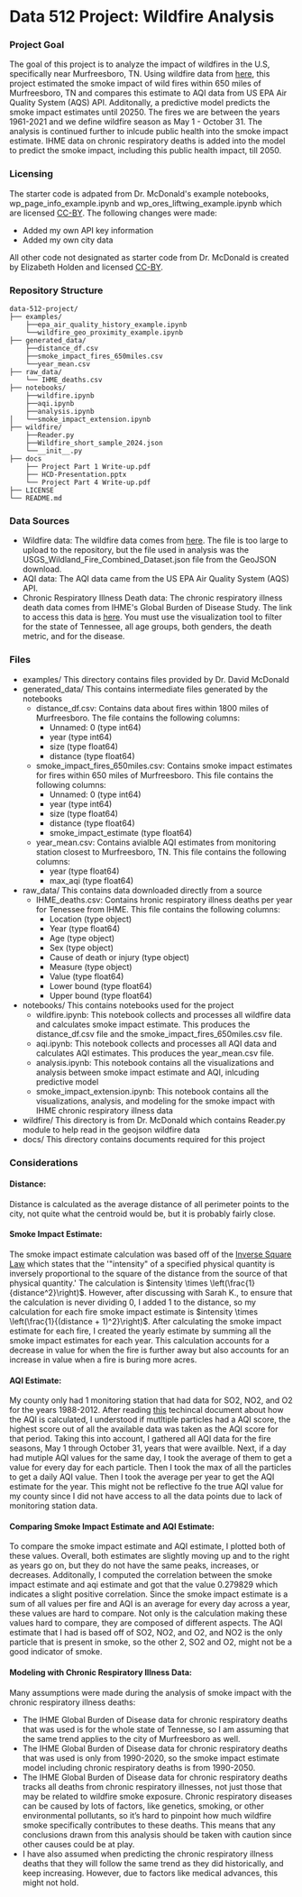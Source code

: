 # Data 512 Project: Wildfire Analysis

### Project Goal

The goal of this project is to analyze the impact of wildfires in the U.S, specifically near Murfreesboro, TN. Using wildfire data from [here](https://www.sciencebase.gov/catalog/item/61aa537dd34eb622f699df81), this project estimated the smoke impact of wild fires within 650 miles of Murfreesboro, TN and compares this estimate to AQI data from US EPA Air Quality System (AQS) API. Additonally, a predictive model predicts the smoke impact estimates until 20250. The fires we are between the years 1961-2021 and we define wildfire season as May 1 - October 31. The analysis is continued further to inlcude public health into the smoke impact estimate. IHME data on chronic respiratory deaths is added into the model to predict the smoke impact, including this public health impact, till 2050.

### Licensing
The starter code is adpated from Dr. McDonald's example notebooks, wp_page_info_example.ipynb and wp_ores_liftwing_example.ipynb which are licensed [CC-BY](https://creativecommons.org/licenses/by/4.0/). The following changes were made:
- Added my own API key information
- Added my own city data

All other code not designated as starter code from Dr. McDonald is created by Elizabeth Holden and licensed [CC-BY](https://creativecommons.org/licenses/by/4.0/).

### Repository Structure

```plaintext
data-512-project/
├── examples/
    ├──epa_air_quality_history_example.ipynb
    └──wildfire_geo_proximity_example.ipynb
├── generated_data/
    ├──distance_df.csv
    ├──smoke_impact_fires_650miles.csv
    └──year_mean.csv
├── raw_data/
    └── IHME_deaths.csv
├── notebooks/
    ├──wildfire.ipynb
    ├──aqi.ipynb
    ├──analysis.ipynb
│   └──smoke_impact_extension.ipynb
├── wildfire/
    ├──Reader.py
    ├──Wildfire_short_sample_2024.json
    └──__init__.py
├── docs
    ├── Project Part 1 Write-up.pdf
    ├── HCD-Presentation.pptx
    └── Project Part 4 Write-up.pdf
├── LICENSE
└── README.md
```
### Data Sources
- Wildfire data: The wildfire data comes from [here](https://www.sciencebase.gov/catalog/item/61aa537dd34eb622f699df81). The file is too large to upload to the repository, but the file used in analysis was the USGS_Wildland_Fire_Combined_Dataset.json file from the GeoJSON download.
- AQI data: The AQI data came from the US EPA Air Quality System (AQS) API.
- Chronic Respiratory Illness Death data: The chronic respiratory illness death data comes from IHME's Global Burden of Disease Study. The link to access this data is [here](https://vizhub.healthdata.org/gbd-compare/). You must use the visualization tool to filter for the state of Tennessee, all age groups, both genders, the death metric, and for the disease.

### Files
- examples/ This directory contains files provided by Dr. David McDonald
- generated_data/ This contains intermediate files generated by the notebooks
    - distance_df.csv: Contains data about fires within 1800 miles of Murfreesboro. The file contains the following columns:
        - Unnamed: 0 (type int64)
        - year (type int64)
        - size (type float64)
        - distance (type float64)
    - smoke_impact_fires_650miles.csv: Contains smoke impact estimates for fires within 650 miles of Murfreesboro. This file contains the following columns:
        - Unnamed: 0 (type int64)
        - year (type int64)
        - size (type float64)
        - distance (type float64)
        - smoke_impact_estimate (type float64)
    - year_mean.csv: Contains avialble AQI estimates from monitoring station closest to Murfreesboro, TN. This file contains the following columns:
        - year (type float64)
        - max_aqi (type float64)
- raw_data/ This contains data downloaded directly from a source
    - IHME_deaths.csv: Contains hronic respiratory illness deaths per year for Tenessee from IHME. This file contains the following columns:
        - Location (type object)
        - Year (type float64)
        - Age (type object)
        - Sex (type object)
        - Cause of death or injury (type object)
        - Measure (type object)
        - Value (type float64)
        - Lower bound (type float64)
        - Upper bound (type float64)
- notebooks/ This contains notebooks used for the project
    - wildfire.ipynb: This notebook collects and processes all wildfire data and calculates smoke impact estimate. This produces the distance_df.csv file and the smoke_impact_fires_650miles.csv file.
    - aqi.ipynb: This notebook collects and processes all AQI data and calculates AQI estimates. This produces the year_mean.csv file.
    - analysis.ipynb: This notebook contains all the visualizations and analysis between smoke impact estimate and AQI, inlcuding predictive model
    - smoke_impact_extension.ipynb: This notebook contains all the visualizations, analysis, and modeling for the smoke impact with IHME chronic respiratory illness data
- wildfire/ This directory is from Dr. McDonald which contains Reader.py module to help read in the geojson wildfire data
- docs/ This directory contains documents required for this project




### Considerations
#### Distance:
Distance is calculated as the average distance of all perimeter points to the city, not quite what the centroid would be, but it is probably fairly close.
#### Smoke Impact Estimate:
The smoke impact estimate calculation was based off of the [Inverse Square Law](https://en.wikipedia.org/wiki/Inverse-square_law) which states that the '"intensity" of a specified physical quantity is inversely proportional to the square of the distance from the source of that physical quantity.' The calculation is $intensity \times \left(\frac{1}{distance^2}\right)$. However, after discussing with Sarah K., to ensure that the calculation is never dividing 0, I added 1 to the distance, so my calculation for each fire smoke impact estimate is $intensity \times \left(\frac{1}{(distance + 1)^2}\right)$. After calculating the smoke impact estimate for each fire, I created the yearly estimate by summing all the smoke impact estimates for each year. This calculation accounts for a decrease in value for when the fire is further away but also accounts for an increase in value when a fire is buring more acres.
#### AQI Estimate:
My county only had 1 monitoring station that had data for SO2, NO2, and O2 for the years 1988-2012. After reading [this](https://document.airnow.gov/technical-assistance-document-for-the-reporting-of-daily-air-quailty.pdf) techincal document about how the AQI is calculated, I understood if mutltiple particles had a AQI score, the highest score out of all the available data was taken as the AQI score for that period. Taking this into account, I gathered all AQI data for the fire seasons, May 1 through October 31, years that were availble. Next, if a day had mutiple AQI values for the same day, I took the average of them to get a value for every day for each particle. Then I took the max of all the particles to get a daily AQI value. Then I took the average per year to get the AQI estimate for the year. This might not be reflective fo the true AQI value for my county since I did not have access to all the data points due to lack of monitoring station data.
#### Comparing Smoke Impact Estimate and AQI Estimate:
To compare the smoke impact estimate and AQI estimate, I plotted both of these values. Overall, both estimates are slightly moving up and to the right as years go on, but they do not have the same peaks, increases, or decreases. Additonally, I computed the correlation between the smoke impact estimate and aqi estimate and got that the value 0.279829 which indicates a slight positive correlation. Since the smoke impact estimate is a sum of all values per fire and AQI is an average for every day across a year, these values are hard to compare. Not only is the calculation making these values hard to compare, they are composed of different aspects. The AQI estimate that I had is based off of SO2, NO2, and O2, and NO2 is the only particle that is present in smoke, so the other 2, SO2 and O2, might not be a good indicator of smoke.
#### Modeling with Chronic Respiratory Illness Data:
Many assumptions were made during the analysis of smoke impact with the chronic respiratory illness deaths:
- The IHME Global Burden of Disease data for chronic respiratory deaths that was used is for the whole state of Tennesse, so I am assuming that the same trend applies to the city of Murfreesboro as well.
- The IHME Global Burden of Disease data for chronic respiratory deaths that was used is only from 1990-2020, so the smoke impact estimate model including chronic respiratory deaths is from 1990-2050.
- The IHME Global Burden of Disease data for chronic respiratory deaths tracks all deaths from chronic respiratory illnesses, not just those that may be related to wildfire smoke exposure. Chronic respiratory diseases can be caused by lots of factors, like genetics, smoking, or other environmental pollutants, so it’s hard to pinpoint how much wildfire smoke specifically contributes to these deaths. This means that any conclusions drawn from this analysis should be taken with caution since other causes could be at play.
- I have also assumed when predicting the chronic respiratory illness deaths that they will follow the same trend as they did historically, and keep increasing. However, due to factors like medical advances, this might not hold.
